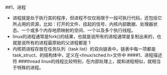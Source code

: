 ##1、进程  

- 进程就是处于执行其的程序，但进程不仅仅局限于一段可执行代码，还包括它所占用的资源，比如：打开的文件、挂起的信号、内核内部数据、处理器状态、一个或多个内存地质映射的空间、一个以及多个执行线程。  
- linux的进程通常是fork()的结果，也就是说所有的进程通常是复制出来的，也就是说所有的进程最原始的父进程都是
1  
- 内核把进程存放在任务队列（task list）的双向链表中。链表中每一项都是task_struct、的结构体中，定义在<linux/sched.h>文件中
####1、进程描述符
###thread
linux的线程比较特别，在内部处理上，就和进程相似，就相当于特殊的进程。

